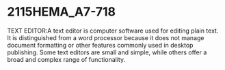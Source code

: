 # 2115HEMA_A7-718
TEXT EDITOR:A text editor is computer software used for editing plain text. It is distinguished from a word processor because it does not manage document formatting or other features commonly used in desktop publishing. Some text editors are small and simple, while others offer a broad and complex range of functionality.
